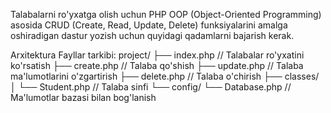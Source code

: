 Talabalarni ro'yxatga olish uchun PHP OOP (Object-Oriented Programming) asosida CRUD (Create, Read, Update, Delete) funksiyalarini amalga oshiradigan dastur yozish uchun quyidagi qadamlarni bajarish kerak.

Arxitektura
Fayllar tarkibi:
project/
├── index.php       // Talabalar ro'yxatini ko'rsatish
├── create.php      // Talaba qo'shish
├── update.php      // Talaba ma'lumotlarini o'zgartirish
├── delete.php      // Talaba o'chirish
├── classes/
│   └── Student.php // Talaba sinfi
└── config/
    └── Database.php // Ma'lumotlar bazasi bilan bog'lanish
